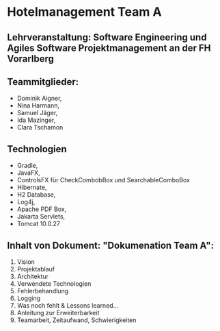 # Hotelmanagement Team A

## Lehrveranstaltung: Software Engineering und Agiles Software Projektmanagement an der FH Vorarlberg

## Teammitglieder:
- Dominik Aigner,
- Nina Harmann,
- Samuel Jäger,
- Ida Mazinger,
- Clara Tschamon

## Technologien
- Gradle,
- JavaFX,
- ControlsFX für CheckCombobBox und SearchableComboBox
- Hibernate,
- H2 Database,
- Log4j,
- Apache PDF Box,
- Jakarta Servlets,
- Tomcat 10.0.27

## Inhalt von Dokument: "Dokumenation Team A":
1. Vision
2. Projektablauf
3. Architektur
4. Verwendete Technologien
5. Fehlerbehandlung
1. Logging
2. Was noch fehlt & Lessons learned…
3. Anleitung zur Erweiterbarkeit
4. Teamarbeit, Zeitaufwand, Schwierigkeiten
